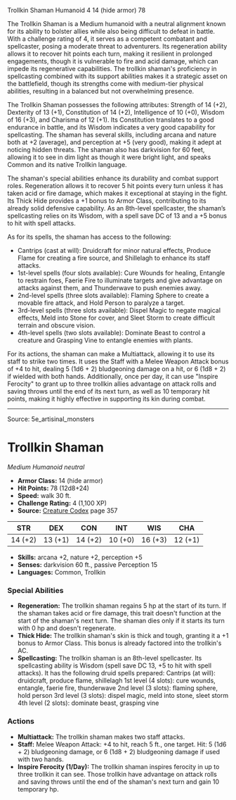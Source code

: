 <MonsterName/>Trollkin Shaman</MonsterName>
<CreatureType/>Humanoid</CreatureType>
<CR/>4</CR>
<AC/>14 (hide armor)</AC>
<HP/>78</HP>
<summary>The Trollkin Shaman is a Medium humanoid with a neutral alignment known for its ability to bolster allies while also being difficult to defeat in battle. With a challenge rating of 4, it serves as a competent combatant and spellcaster, posing a moderate threat to adventurers. Its regeneration ability allows it to recover hit points each turn, making it resilient in prolonged engagements, though it is vulnerable to fire and acid damage, which can impede its regenerative capabilities. The trollkin shaman's proficiency in spellcasting combined with its support abilities makes it a strategic asset on the battlefield, though its strengths come with medium-tier physical abilities, resulting in a balanced but not overwhelming presence.</summary>

<detail>

The Trollkin Shaman possesses the following attributes: Strength of 14 (+2), Dexterity of 13 (+1), Constitution of 14 (+2), Intelligence of 10 (+0), Wisdom of 16 (+3), and Charisma of 12 (+1). Its Constitution translates to a good endurance in battle, and its Wisdom indicates a very good capability for spellcasting. The shaman has several skills, including arcana and nature both at +2 (average), and perception at +5 (very good), making it adept at noticing hidden threats. The shaman also has darkvision for 60 feet, allowing it to see in dim light as though it were bright light, and speaks Common and its native Trollkin language.

The shaman's special abilities enhance its durability and combat support roles. Regeneration allows it to recover 5 hit points every turn unless it has taken acid or fire damage, which makes it exceptional at staying in the fight. Its Thick Hide provides a +1 bonus to Armor Class, contributing to its already solid defensive capability. As an 8th-level spellcaster, the shaman’s spellcasting relies on its Wisdom, with a spell save DC of 13 and a +5 bonus to hit with spell attacks. 

As for its spells, the shaman has access to the following:
- Cantrips (cast at will): Druidcraft for minor natural effects, Produce Flame for creating a fire source, and Shillelagh to enhance its staff attacks.
- 1st-level spells (four slots available): Cure Wounds for healing, Entangle to restrain foes, Faerie Fire to illuminate targets and give advantage on attacks against them, and Thunderwave to push enemies away.
- 2nd-level spells (three slots available): Flaming Sphere to create a movable fire attack, and Hold Person to paralyze a target.
- 3rd-level spells (three slots available): Dispel Magic to negate magical effects, Meld into Stone for cover, and Sleet Storm to create difficult terrain and obscure vision.
- 4th-level spells (two slots available): Dominate Beast to control a creature and Grasping Vine to entangle enemies with plants.

For its actions, the shaman can make a Multiattack, allowing it to use its staff to strike two times. It uses the Staff with a Melee Weapon Attack bonus of +4 to hit, dealing 5 (1d6 + 2) bludgeoning damage on a hit, or 6 (1d8 + 2) if wielded with both hands. Additionally, once per day, it can use "Inspire Ferocity" to grant up to three trollkin allies advantage on attack rolls and saving throws until the end of its next turn, as well as 10 temporary hit points, making it highly effective in supporting its kin during combat.</detail>



---

Source: 5e_artisinal_monsters

# Trollkin Shaman

*Medium* *Humanoid* *neutral*

- **Armor Class:** 14 (hide armor)
- **Hit Points:** 78 (12d8+24)
- **Speed:** walk 30 ft.
- **Challenge Rating:** 4 (1,100 XP)
- **Source:** [Creature Codex](https://koboldpress.com/kpstore/product/creature-codex-for-5th-edition-dnd) page 357

| STR | DEX | CON | INT | WIS | CHA |
| --- | --- | --- | --- | --- | --- |
| 14 (+2) | 13 (+1) | 14 (+2) | 10 (+0) | 16 (+3) | 12 (+1) |

- **Skills:** arcana +2, nature +2, perception +5
- **Senses:** darkvision 60 ft., passive Perception 15
- **Languages:** Common, Trollkin

### Special Abilities

- **Regeneration:** The trollkin shaman regains 5 hp at the start of its turn. If the shaman takes acid or fire damage, this trait doesn't function at the start of the shaman's next turn. The shaman dies only if it starts its turn with 0 hp and doesn't regenerate.
- **Thick Hide:** The trollkin shaman's skin is thick and tough, granting it a +1 bonus to Armor Class. This bonus is already factored into the trollkin's AC.
- **Spellcasting:** The trollkin shaman is an 8th-level spellcaster. Its spellcasting ability is Wisdom (spell save DC 13, +5 to hit with spell attacks). It has the following druid spells prepared: 
Cantrips (at will): druidcraft, produce flame, shillelagh
1st level (4 slots): cure wounds, entangle, faerie fire, thunderwave
2nd level (3 slots): flaming sphere, hold person
3rd level (3 slots): dispel magic, meld into stone, sleet storm
4th level (2 slots): dominate beast, grasping vine

### Actions

- **Multiattack:** The trollkin shaman makes two staff attacks.
- **Staff:** Melee Weapon Attack: +4 to hit, reach 5 ft., one target. Hit: 5 (1d6 + 2) bludgeoning damage, or 6 (1d8 + 2) bludgeoning damage if used with two hands.
- **Inspire Ferocity (1/Day):** The trollkin shaman inspires ferocity in up to three trollkin it can see. Those trollkin have advantage on attack rolls and saving throws until the end of the shaman's next turn and gain 10 temporary hp.




